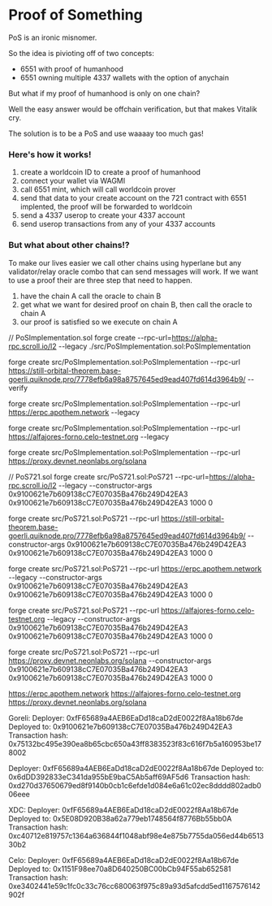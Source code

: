 # Proof of Something

PoS is an ironic misnomer.

So the idea is pivioting off of two concepts:
- 6551 with proof of humanhood
- 6551 owning multiple 4337 wallets with the option of anychain

But what if my proof of humanhood is only on one chain?

Well the easy answer would be offchain verification, but that makes Vitalik cry.

The solution is to be a PoS and use waaaay too much gas!

### Here's how it works!

1. create a worldcoin ID to create a proof of humanhood
2. connect your wallet via WAGMI
3. call 6551 mint, which will call worldcoin prover
4. send that data to your create account on the 721 contract with 6551 implented, the proof will be forwarded to worldcoin
5. send a 4337 userop to create your 4337 account
6. send userop transactions from any of your 4337 accounts
   
### But what about other chains!?

To make our lives easier we call other chains using hyperlane but any validator/relay oracle combo that can send messages will work. If we want to use a proof their are three step that need to happen.

1. have the chain A call the oracle to chain B
2. get what we want for desired proof on chain B, then call the oracle to chain A
3. our proof is satisfied so we execute on chain A


// PoSImplementation.sol
forge create --rpc-url=https://alpha-rpc.scroll.io/l2 --legacy  ./src/PoSImplementation.sol:PoSImplementation

forge create src/PoSImplementation.sol:PoSImplementation --rpc-url https://still-orbital-theorem.base-goerli.quiknode.pro/7778efb6a98a8757645ed9ead407fd614d3964b9/ --verify

forge create src/PoSImplementation.sol:PoSImplementation --rpc-url https://erpc.apothem.network --legacy

forge create src/PoSImplementation.sol:PoSImplementation --rpc-url https://alfajores-forno.celo-testnet.org --legacy

forge create src/PoSImplementation.sol:PoSImplementation --rpc-url https://proxy.devnet.neonlabs.org/solana




// PoS721.sol
forge create src/PoS721.sol:PoS721 --rpc-url=https://alpha-rpc.scroll.io/l2 --legacy --constructor-args 0x9100621e7b609138cC7E07035Ba476b249D42EA3 0x9100621e7b609138cC7E07035Ba476b249D42EA3 1000 0

forge create src/PoS721.sol:PoS721 --rpc-url https://still-orbital-theorem.base-goerli.quiknode.pro/7778efb6a98a8757645ed9ead407fd614d3964b9/  --constructor-args 0x9100621e7b609138cC7E07035Ba476b249D42EA3 0x9100621e7b609138cC7E07035Ba476b249D42EA3 1000 0

forge create src/PoS721.sol:PoS721 --rpc-url https://erpc.apothem.network --legacy  --constructor-args 0x9100621e7b609138cC7E07035Ba476b249D42EA3 0x9100621e7b609138cC7E07035Ba476b249D42EA3 1000 0

forge create src/PoS721.sol:PoS721 --rpc-url https://alfajores-forno.celo-testnet.org --legacy --constructor-args 0x9100621e7b609138cC7E07035Ba476b249D42EA3 0x9100621e7b609138cC7E07035Ba476b249D42EA3 1000 0

forge create src/PoS721.sol:PoS721 --rpc-url https://proxy.devnet.neonlabs.org/solana --constructor-args 0x9100621e7b609138cC7E07035Ba476b249D42EA3 0x9100621e7b609138cC7E07035Ba476b249D42EA3 1000 0


https://erpc.apothem.network
https://alfajores-forno.celo-testnet.org
https://proxy.devnet.neonlabs.org/solana


Goreli:
Deployer: 0xfF65689a4AEB6EaDd18caD2dE0022f8Aa18b67de
Deployed to: 0x9100621e7b609138cC7E07035Ba476b249D42EA3
Transaction hash: 0x75132bc495e390ea8b65cbc650a43ff8383523f83c616f7b5a160953be178002

Deployer: 0xfF65689a4AEB6EaDd18caD2dE0022f8Aa18b67de
Deployed to: 0x6dDD392833eC341da955bE9baC5Ab5aff69AF5d6
Transaction hash: 0xd270d37650679ed8f9140b0cb1c6efde1d084e6a61c02ec8dddd802adb006eee

XDC:
Deployer: 0xfF65689a4AEB6EaDd18caD2dE0022f8Aa18b67de
Deployed to: 0x5E08D920B38a62a779eb1748564f8776Bb55bb0A
Transaction hash: 0xc40712e819757c1364a636844f1048abf98e4e875b7755da056ed44b651330b2

Celo:
Deployer: 0xfF65689a4AEB6EaDd18caD2dE0022f8Aa18b67de
Deployed to: 0x1151F98ee70a8D640250BC00bCb94F55ab652581
Transaction hash: 0xe3402441e59c1fc0c33c76cc680063f975c89a93d5afcdd5ed1167576142902f


